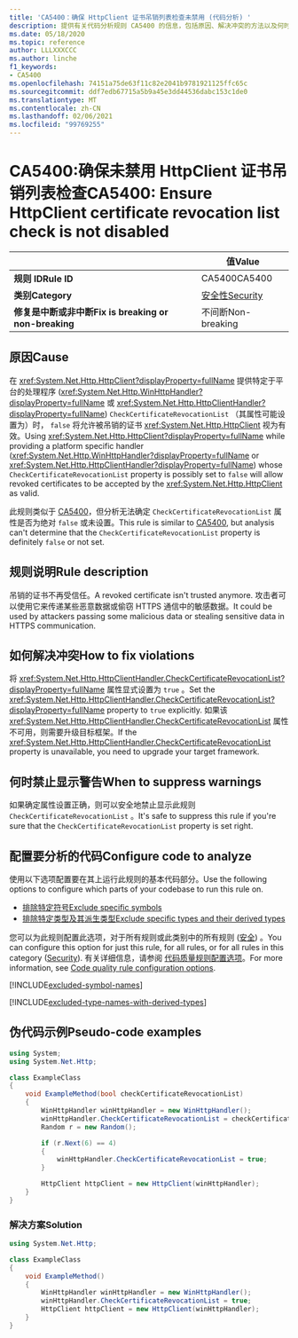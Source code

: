 ```yaml
---
title: 'CA5400：确保 HttpClient 证书吊销列表检查未禁用 (代码分析) '
description: 提供有关代码分析规则 CA5400 的信息，包括原因、解决冲突的方法以及何时取消显示。
ms.date: 05/18/2020
ms.topic: reference
author: LLLXXXCCC
ms.author: linche
f1_keywords:
- CA5400
ms.openlocfilehash: 74151a75de63f11c82e2041b9781921125ffc65c
ms.sourcegitcommit: ddf7edb67715a5b9a45e3dd44536dabc153c1de0
ms.translationtype: MT
ms.contentlocale: zh-CN
ms.lasthandoff: 02/06/2021
ms.locfileid: "99769255"
---
```

# <a name="ca5400-ensure-httpclient-certificate-revocation-list-check-is-not-disabled"></a><span data-ttu-id="e12e6-103">CA5400:确保未禁用 HttpClient 证书吊销列表检查</span><span class="sxs-lookup"><span data-stu-id="e12e6-103">CA5400: Ensure HttpClient certificate revocation list check is not disabled</span></span>

| | <span data-ttu-id="e12e6-104">值</span><span class="sxs-lookup"><span data-stu-id="e12e6-104">Value</span></span> |
|-|-|
| <span data-ttu-id="e12e6-105">**规则 ID**</span><span class="sxs-lookup"><span data-stu-id="e12e6-105">**Rule ID**</span></span> |<span data-ttu-id="e12e6-106">CA5400</span><span class="sxs-lookup"><span data-stu-id="e12e6-106">CA5400</span></span>|
| <span data-ttu-id="e12e6-107">**类别**</span><span class="sxs-lookup"><span data-stu-id="e12e6-107">**Category**</span></span> |[<span data-ttu-id="e12e6-108">安全性</span><span class="sxs-lookup"><span data-stu-id="e12e6-108">Security</span></span>](security-warnings.md)|
| <span data-ttu-id="e12e6-109">**修复是中断或非中断**</span><span class="sxs-lookup"><span data-stu-id="e12e6-109">**Fix is breaking or non-breaking**</span></span> |<span data-ttu-id="e12e6-110">不间断</span><span class="sxs-lookup"><span data-stu-id="e12e6-110">Non-breaking</span></span>|

## <a name="cause"></a><span data-ttu-id="e12e6-111">原因</span><span class="sxs-lookup"><span data-stu-id="e12e6-111">Cause</span></span>

<span data-ttu-id="e12e6-112">在 <xref:System.Net.Http.HttpClient?displayProperty=fullName> 提供特定于平台的处理程序 (<xref:System.Net.Http.WinHttpHandler?displayProperty=fullName> 或 <xref:System.Net.Http.HttpClientHandler?displayProperty=fullName>) `CheckCertificateRevocationList` （其属性可能设置为）时， `false` 将允许被吊销的证书 <xref:System.Net.Http.HttpClient> 视为有效。</span><span class="sxs-lookup"><span data-stu-id="e12e6-112">Using <xref:System.Net.Http.HttpClient?displayProperty=fullName> while providing a platform specific handler (<xref:System.Net.Http.WinHttpHandler?displayProperty=fullName> or <xref:System.Net.Http.HttpClientHandler?displayProperty=fullName>) whose `CheckCertificateRevocationList` property is possibly set to `false` will allow revoked certificates to be accepted by the <xref:System.Net.Http.HttpClient> as valid.</span></span>

<span data-ttu-id="e12e6-113">此规则类似于 [CA5400](ca5400.md)，但分析无法确定 `CheckCertificateRevocationList` 属性是否为绝对 `false` 或未设置。</span><span class="sxs-lookup"><span data-stu-id="e12e6-113">This rule is similar to [CA5400](ca5400.md), but analysis can't determine that the `CheckCertificateRevocationList` property is definitely `false` or not set.</span></span>

## <a name="rule-description"></a><span data-ttu-id="e12e6-114">规则说明</span><span class="sxs-lookup"><span data-stu-id="e12e6-114">Rule description</span></span>

<span data-ttu-id="e12e6-115">吊销的证书不再受信任。</span><span class="sxs-lookup"><span data-stu-id="e12e6-115">A revoked certificate isn't trusted anymore.</span></span> <span data-ttu-id="e12e6-116">攻击者可以使用它来传递某些恶意数据或偷窃 HTTPS 通信中的敏感数据。</span><span class="sxs-lookup"><span data-stu-id="e12e6-116">It could be used by attackers passing some malicious data or stealing sensitive data in HTTPS communication.</span></span>

## <a name="how-to-fix-violations"></a><span data-ttu-id="e12e6-117">如何解决冲突</span><span class="sxs-lookup"><span data-stu-id="e12e6-117">How to fix violations</span></span>

<span data-ttu-id="e12e6-118">将 <xref:System.Net.Http.HttpClientHandler.CheckCertificateRevocationList?displayProperty=fullName> 属性显式设置为 `true` 。</span><span class="sxs-lookup"><span data-stu-id="e12e6-118">Set the <xref:System.Net.Http.HttpClientHandler.CheckCertificateRevocationList?displayProperty=fullName> property to `true` explicitly.</span></span> <span data-ttu-id="e12e6-119">如果该 <xref:System.Net.Http.HttpClientHandler.CheckCertificateRevocationList> 属性不可用，则需要升级目标框架。</span><span class="sxs-lookup"><span data-stu-id="e12e6-119">If the <xref:System.Net.Http.HttpClientHandler.CheckCertificateRevocationList> property is unavailable, you need to upgrade your target framework.</span></span>

## <a name="when-to-suppress-warnings"></a><span data-ttu-id="e12e6-120">何时禁止显示警告</span><span class="sxs-lookup"><span data-stu-id="e12e6-120">When to suppress warnings</span></span>

<span data-ttu-id="e12e6-121">如果确定属性设置正确，则可以安全地禁止显示此规则 `CheckCertificateRevocationList` 。</span><span class="sxs-lookup"><span data-stu-id="e12e6-121">It's safe to suppress this rule if you're sure that the `CheckCertificateRevocationList` property is set right.</span></span>

## <a name="configure-code-to-analyze"></a><span data-ttu-id="e12e6-122">配置要分析的代码</span><span class="sxs-lookup"><span data-stu-id="e12e6-122">Configure code to analyze</span></span>

<span data-ttu-id="e12e6-123">使用以下选项配置要在其上运行此规则的基本代码部分。</span><span class="sxs-lookup"><span data-stu-id="e12e6-123">Use the following options to configure which parts of your codebase to run this rule on.</span></span>

- [<span data-ttu-id="e12e6-124">排除特定符号</span><span class="sxs-lookup"><span data-stu-id="e12e6-124">Exclude specific symbols</span></span>](#exclude-specific-symbols)
- [<span data-ttu-id="e12e6-125">排除特定类型及其派生类型</span><span class="sxs-lookup"><span data-stu-id="e12e6-125">Exclude specific types and their derived types</span></span>](#exclude-specific-types-and-their-derived-types)

<span data-ttu-id="e12e6-126">您可以为此规则配置此选项，对于所有规则或此类别中的所有规则 ([安全](security-warnings.md)) 。</span><span class="sxs-lookup"><span data-stu-id="e12e6-126">You can configure this option for just this rule, for all rules, or for all rules in this category ([Security](security-warnings.md)).</span></span> <span data-ttu-id="e12e6-127">有关详细信息，请参阅 [代码质量规则配置选项](../code-quality-rule-options.md)。</span><span class="sxs-lookup"><span data-stu-id="e12e6-127">For more information, see [Code quality rule configuration options](../code-quality-rule-options.md).</span></span>

[!INCLUDE[excluded-symbol-names](~/includes/code-analysis/excluded-symbol-names.md)]

[!INCLUDE[excluded-type-names-with-derived-types](~/includes/code-analysis/excluded-type-names-with-derived-types.md)]

## <a name="pseudo-code-examples"></a><span data-ttu-id="e12e6-128">伪代码示例</span><span class="sxs-lookup"><span data-stu-id="e12e6-128">Pseudo-code examples</span></span>

```csharp
using System;
using System.Net.Http;

class ExampleClass
{
    void ExampleMethod(bool checkCertificateRevocationList)
    {
        WinHttpHandler winHttpHandler = new WinHttpHandler();
        winHttpHandler.CheckCertificateRevocationList = checkCertificateRevocationList;
        Random r = new Random();

        if (r.Next(6) == 4)
        {
            winHttpHandler.CheckCertificateRevocationList = true;
        }

        HttpClient httpClient = new HttpClient(winHttpHandler);
    }
}
```

### <a name="solution"></a><span data-ttu-id="e12e6-129">解决方案</span><span class="sxs-lookup"><span data-stu-id="e12e6-129">Solution</span></span>

```csharp
using System.Net.Http;

class ExampleClass
{
    void ExampleMethod()
    {
        WinHttpHandler winHttpHandler = new WinHttpHandler();
        winHttpHandler.CheckCertificateRevocationList = true;
        HttpClient httpClient = new HttpClient(winHttpHandler);
    }
}
```
